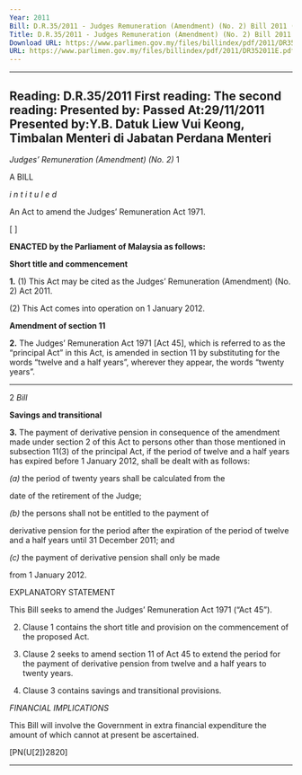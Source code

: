 ```yaml
---
Year: 2011
Bill: D.R.35/2011 - Judges Remuneration (Amendment) (No. 2) Bill 2011 (Passed)
Title: D.R.35/2011 - Judges Remuneration (Amendment) (No. 2) Bill 2011 (Passed)
Download URL: https://www.parlimen.gov.my/files/billindex/pdf/2011/DR352011E.pdf
URL: https://www.parlimen.gov.my/files/billindex/pdf/2011/DR352011E.pdf
---
```

---
Reading:
D.R.35/2011
First reading:
The second reading:
Presented by:
Passed At:29/11/2011
Presented by:Y.B. Datuk Liew Vui Keong, Timbalan Menteri di Jabatan Perdana Menteri
---

_Judges’ Remuneration (Amendment) (No. 2)_ 1

A BILL

_i n t i t u l e d_

An Act to amend the Judges’ Remuneration Act 1971.

[ ]

**ENACTED by the Parliament of Malaysia as follows:**

**Short title and commencement**

**1.** (1) This Act may be cited as the Judges’ Remuneration
(Amendment) (No. 2) Act 2011.

(2) This Act comes into operation on 1 January 2012.

**Amendment of section 11**

**2.** The Judges’ Remuneration Act 1971 [Act 45], which is referred
to as the “principal Act” in this Act, is amended in section 11 by
substituting for the words “twelve and a half years”, wherever
they appear, the words “twenty years”.


-----

2 _Bill_

**Savings and transitional**

**3.** The payment of derivative pension in consequence of the
amendment made under section 2 of this Act to persons other
than those mentioned in subsection 11(3) of the principal Act, if
the period of twelve and a half years has expired before 1 January
2012, shall be dealt with as follows:

_(a)_ the period of twenty years shall be calculated from the

date of the retirement of the Judge;

_(b)_ the persons shall not be entitled to the payment of

derivative pension for the period after the expiration of
the period of twelve and a half years until 31 December
2011; and

_(c)_ the payment of derivative pension shall only be made

from 1 January 2012.

EXPLANATORY STATEMENT

This Bill seeks to amend the Judges’ Remuneration Act 1971 (“Act 45”).

2. Clause 1 contains the short title and provision on the commencement of
the proposed Act.

3. Clause 2 seeks to amend section 11 of Act 45 to extend the period for
the payment of derivative pension from twelve and a half years to twenty
years.

4. Clause 3 contains savings and transitional provisions.

_FINANCIAL IMPLICATIONS_

This Bill will involve the Government in extra financial expenditure the amount
of which cannot at present be ascertained.

[PN(U[2])2820]


-----

